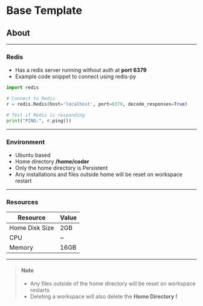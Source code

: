# Base Template

## About
---
### Redis
- Has a redis server running without auth at **port 6379**
- Example code snippet to connect using redis-py
```python
import redis

# Connect to Redis
r = redis.Redis(host='localhost', port=6379, decode_responses=True)

# Test if Redis is responding
print("PING:", r.ping())
```
---
### Environment
- Ubuntu based
- Home directory **/home/coder**
- Only the home directory is Persistent
- Any installations and files outside home will be reset on workspace restart
---
### Resources

| Resource       | Value |
| -------------- | ----- |
| Home Disk Size | 2GB   |
| CPU            | ~     |
| Memory         | 16GB  |

---
> #### Note
> - Any files outside of the home directory will be reset on workspace restarts
> - Deleting a workspace will also delete the **Home Directory !**
